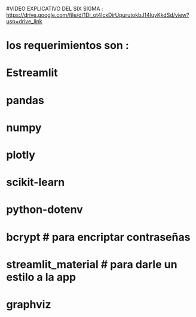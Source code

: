 #VIDEO EXPLICATIVO DEL SIX SIGMA  : https://drive.google.com/file/d/1Di_ot4lcxDirUpurutokbJ14luyKkdSd/view?usp=drive_link
# los requerimientos son : 
# Estreamlit
# pandas
# numpy
# plotly
# scikit-learn
# python-dotenv
# bcrypt # para encriptar contraseñas
# streamlit_material # para darle un estilo a la app
# graphviz

